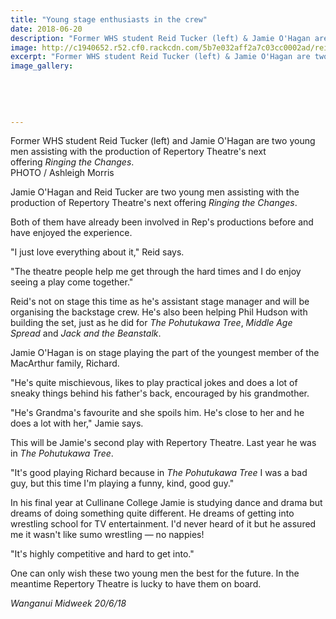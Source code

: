 ```yaml
---
title: "Young stage enthusiasts in the crew"
date: 2018-06-20
description: "Former WHS student Reid Tucker (left) & Jamie O'Hagan are assisting with the production of Ringing the Changes..."
image: http://c1940652.r52.cf0.rackcdn.com/5b7e032aff2a7c03cc0002ad/reid-tucker-ex-20-june.gif
excerpt: "Former WHS student Reid Tucker (left) & Jamie O'Hagan are two young men assisting with the production of Repertory Theatre's next offering Ringing the Changes."
image_gallery:
    
    
    
    
    
---
```


<p>Former WHS student Reid Tucker (left) and&nbsp;<span>Jamie O'Hagan are two young men assisting with the production of Repertory Theatre's next offering&nbsp;</span><em>Ringing the Changes</em><span>.</span><br />PHOTO / Ashleigh Morris</p>
<p class="element element-paragraph">Jamie O'Hagan and Reid Tucker are two young men assisting with the production of Repertory Theatre's next offering&nbsp;<em>Ringing the Changes</em>.</p>
<p class="element element-paragraph">Both of them have already been involved in Rep's productions before and have enjoyed the experience.</p>
<p class="element element-paragraph">"I just love everything about it," Reid says.</p>
<p class="element element-paragraph">"The theatre people help me get through the hard times and I do enjoy seeing a play come together."</p>
<p class="element element-paragraph">Reid's not on stage this time as he's assistant stage manager and will be organising the backstage crew. He's also been helping Phil Hudson with building the set, just as he did for&nbsp;<em>The Pohutukawa Tree</em>,&nbsp;<em>Middle Age Spread</em>&nbsp;and&nbsp;<em>Jack and the Beanstalk</em>.</p>
<p class="element element-paragraph">Jamie O'Hagan is on stage playing the part of the youngest member of the MacArthur family, Richard.</p>
<p class="element element-paragraph">"He's quite mischievous, likes to play practical jokes and does a lot of sneaky things behind his father's back, encouraged by his grandmother.</p>
<p class="element element-paragraph">"He's Grandma's favourite and she spoils him. He's close to her and he does a lot with her," Jamie says.</p>
<p class="element element-paragraph">This will be Jamie's second play with Repertory Theatre. Last year he was in&nbsp;<em>The Pohutukawa Tree</em>.</p>
<p class="element element-paragraph">"It's good playing Richard because in&nbsp;<em>The Pohutukawa Tree</em>&nbsp;I was a bad guy, but this time I'm playing a funny, kind, good guy."</p>
<p class="element element-paragraph">In his final year at Cullinane College Jamie is studying dance and drama but dreams of doing something quite different. He dreams of getting into wrestling school for TV entertainment. I'd never heard of it but he assured me it wasn't like sumo wrestling &mdash; no nappies!</p>
<p class="element element-paragraph">"It's highly competitive and hard to get into."</p>
<p class="element element-paragraph">One can only wish these two young men the best for the future. In the meantime Repertory Theatre is lucky to have them on board.</p>
<p><em>Wanganui Midweek 20/6/18</em></p>

